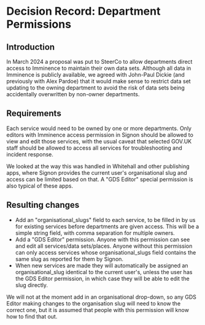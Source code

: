 # Decision Record: Department Permissions

## Introduction

In March 2024 a proposal was put to SteerCo to allow departments direct access
to Imminence to maintain their own data sets. Although all data in Imminence is
publicly available, we agreed with John-Paul Dickie (and previously with Alex
Pardoe) that it would make sense to restrict data set updating to the owning
department to avoid the risk of data sets being accidentally overwritten by
non-owner departments.

## Requirements

Each service would need to be owned by one or more departments. Only editors
with Imminence access permission in Signon should be allowed to view and edit
those services, with the usual caveat that selected GOV.UK staff should be
allowed to access all services for troubleshooting and incident response.

We looked at the way this was handled in Whitehall and other publishing apps,
where Signon provides the current user's organisational slug and access can
be limited based on that. A "GDS Editor" special permission is also typical
of these apps.

## Resulting changes

- Add an "organisational_slugs" field to each service, to be filled in by
  us for existing services before departments are given access. This will
  be a simple string field, with comma separation for multiple owners.
- Add a "GDS Editor" permission. Anyone with this permission can see and
  edit all services/data sets/places. Anyone without this permission can
  only access services whose organisational_slugs field contains the same
  slug as reported for them by Signon.
- When new services are made they will automatically be assigned an
  organisational_slug identical to the current user's, unless the user
  has the GDS Editor permission, in which case they will be able to edit
  the slug directly.

We will not at the moment add in an organisational drop-down, so any GDS
Editor making changes to the organisation slug will need to know the
correct one, but it is assumed that people with this permission will know
how to find that out.
